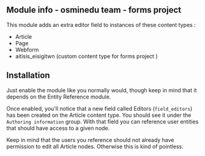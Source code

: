 ## Module info - osminedu team - forms project
This module adds an extra editor field to instances of these content types : 
- Article
- Page
- Webform
- aitisis_eisigitwn (custom content type for forms project )

## Installation

Just enable the module like you normally would, though keep in mind that it depends on the Entity Reference module.

Once enabled, you'll notice that a new field called Editors (`field_editors`) has been created on the Article content type. You should see it under the `Authoring information` group. With that field you can reference user entities that should have access to a given node. 

Keep in mind that the users you reference should not already have permission to edit all Article nodes. Otherwise this is kind of pointless.
